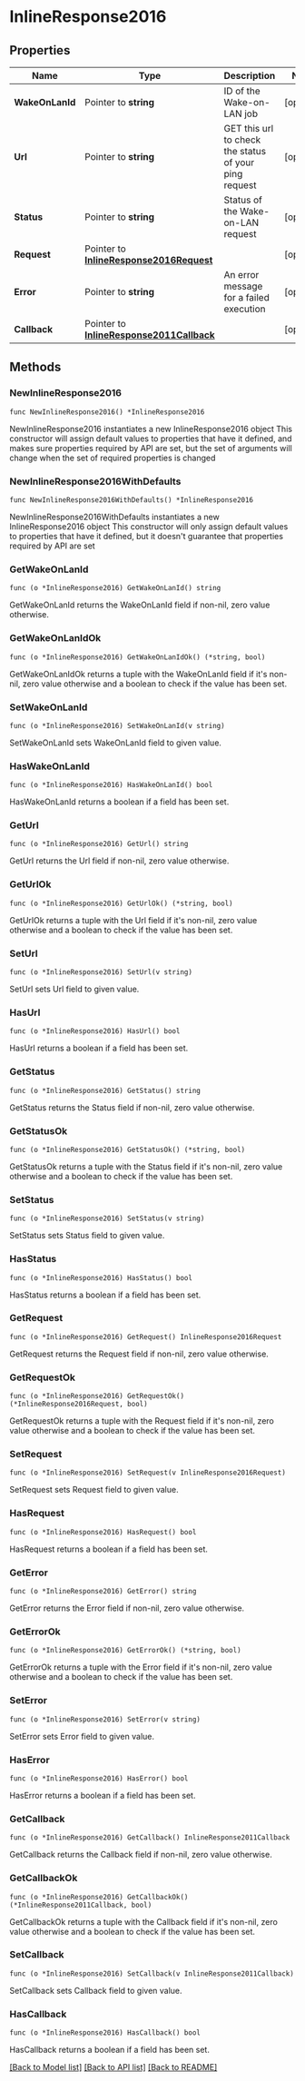 # InlineResponse2016

## Properties

Name | Type | Description | Notes
------------ | ------------- | ------------- | -------------
**WakeOnLanId** | Pointer to **string** | ID of the Wake-on-LAN job | [optional] 
**Url** | Pointer to **string** | GET this url to check the status of your ping request | [optional] 
**Status** | Pointer to **string** | Status of the Wake-on-LAN request | [optional] 
**Request** | Pointer to [**InlineResponse2016Request**](InlineResponse2016Request.md) |  | [optional] 
**Error** | Pointer to **string** | An error message for a failed execution | [optional] 
**Callback** | Pointer to [**InlineResponse2011Callback**](InlineResponse2011Callback.md) |  | [optional] 

## Methods

### NewInlineResponse2016

`func NewInlineResponse2016() *InlineResponse2016`

NewInlineResponse2016 instantiates a new InlineResponse2016 object
This constructor will assign default values to properties that have it defined,
and makes sure properties required by API are set, but the set of arguments
will change when the set of required properties is changed

### NewInlineResponse2016WithDefaults

`func NewInlineResponse2016WithDefaults() *InlineResponse2016`

NewInlineResponse2016WithDefaults instantiates a new InlineResponse2016 object
This constructor will only assign default values to properties that have it defined,
but it doesn't guarantee that properties required by API are set

### GetWakeOnLanId

`func (o *InlineResponse2016) GetWakeOnLanId() string`

GetWakeOnLanId returns the WakeOnLanId field if non-nil, zero value otherwise.

### GetWakeOnLanIdOk

`func (o *InlineResponse2016) GetWakeOnLanIdOk() (*string, bool)`

GetWakeOnLanIdOk returns a tuple with the WakeOnLanId field if it's non-nil, zero value otherwise
and a boolean to check if the value has been set.

### SetWakeOnLanId

`func (o *InlineResponse2016) SetWakeOnLanId(v string)`

SetWakeOnLanId sets WakeOnLanId field to given value.

### HasWakeOnLanId

`func (o *InlineResponse2016) HasWakeOnLanId() bool`

HasWakeOnLanId returns a boolean if a field has been set.

### GetUrl

`func (o *InlineResponse2016) GetUrl() string`

GetUrl returns the Url field if non-nil, zero value otherwise.

### GetUrlOk

`func (o *InlineResponse2016) GetUrlOk() (*string, bool)`

GetUrlOk returns a tuple with the Url field if it's non-nil, zero value otherwise
and a boolean to check if the value has been set.

### SetUrl

`func (o *InlineResponse2016) SetUrl(v string)`

SetUrl sets Url field to given value.

### HasUrl

`func (o *InlineResponse2016) HasUrl() bool`

HasUrl returns a boolean if a field has been set.

### GetStatus

`func (o *InlineResponse2016) GetStatus() string`

GetStatus returns the Status field if non-nil, zero value otherwise.

### GetStatusOk

`func (o *InlineResponse2016) GetStatusOk() (*string, bool)`

GetStatusOk returns a tuple with the Status field if it's non-nil, zero value otherwise
and a boolean to check if the value has been set.

### SetStatus

`func (o *InlineResponse2016) SetStatus(v string)`

SetStatus sets Status field to given value.

### HasStatus

`func (o *InlineResponse2016) HasStatus() bool`

HasStatus returns a boolean if a field has been set.

### GetRequest

`func (o *InlineResponse2016) GetRequest() InlineResponse2016Request`

GetRequest returns the Request field if non-nil, zero value otherwise.

### GetRequestOk

`func (o *InlineResponse2016) GetRequestOk() (*InlineResponse2016Request, bool)`

GetRequestOk returns a tuple with the Request field if it's non-nil, zero value otherwise
and a boolean to check if the value has been set.

### SetRequest

`func (o *InlineResponse2016) SetRequest(v InlineResponse2016Request)`

SetRequest sets Request field to given value.

### HasRequest

`func (o *InlineResponse2016) HasRequest() bool`

HasRequest returns a boolean if a field has been set.

### GetError

`func (o *InlineResponse2016) GetError() string`

GetError returns the Error field if non-nil, zero value otherwise.

### GetErrorOk

`func (o *InlineResponse2016) GetErrorOk() (*string, bool)`

GetErrorOk returns a tuple with the Error field if it's non-nil, zero value otherwise
and a boolean to check if the value has been set.

### SetError

`func (o *InlineResponse2016) SetError(v string)`

SetError sets Error field to given value.

### HasError

`func (o *InlineResponse2016) HasError() bool`

HasError returns a boolean if a field has been set.

### GetCallback

`func (o *InlineResponse2016) GetCallback() InlineResponse2011Callback`

GetCallback returns the Callback field if non-nil, zero value otherwise.

### GetCallbackOk

`func (o *InlineResponse2016) GetCallbackOk() (*InlineResponse2011Callback, bool)`

GetCallbackOk returns a tuple with the Callback field if it's non-nil, zero value otherwise
and a boolean to check if the value has been set.

### SetCallback

`func (o *InlineResponse2016) SetCallback(v InlineResponse2011Callback)`

SetCallback sets Callback field to given value.

### HasCallback

`func (o *InlineResponse2016) HasCallback() bool`

HasCallback returns a boolean if a field has been set.


[[Back to Model list]](../README.md#documentation-for-models) [[Back to API list]](../README.md#documentation-for-api-endpoints) [[Back to README]](../README.md)


